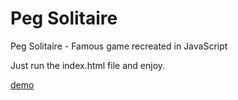 # Peg Solitaire
Peg Solitaire - Famous game recreated in JavaScript

Just run the index.html file and enjoy.

  <a href="http://stewart-anderson.co.uk/demo/peg-solitaire-master/">demo<a>
